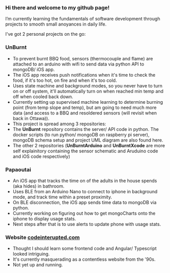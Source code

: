 ### Hi there and welcome to my github page!

I’m currently learning the fundamentals of software development through projects to smooth small anoyances in daily life. 

I've got 2 personal projects on the go:
### UnBurnt
- To prevent burnt BBQ food, sensors (thermocouple and flame) are attached to an arduino with wifi to send data via python API to mongoDB/ iOS app.  
- The iOS app receives push notifications when it's time to check the food, if it's too hot, on fire and when it's too cold.
- Uses state machine and background modes, so you never have to turn on or off system, it'll automatically turn on when reached min temp and off when cooled back down.
- Currently setting up supervised machine learning to determine burning point (from temp slope and temp), but am going to need much more data (and access to a BBQ and resoldered sensors (will revisit when back in Ottawa)).
- This project is spread among 3 repositories:
- The **UnBurnt** repository contains the server/ API code in python. The docker scripts (to run python/ mongoDB on raspberry pi server), mongoDB schema setup and project UML diagram are also found here. 
- The other 2 repositories (**UnBurntArduino** and **UnBurntXcode** are more self explainitory containing the sensor schematic and Aruduino code and iOS code respectively)  
### Papaoutai
- An iOS app that tracks the time on of the adults in the house spends (aka hides) in bathroom. 
- Uses BLE from an Arduino Nano to connect to iphone in background mode, and track time within a preset proximity. 
- On BLE disconnection, the iOS app sends time data to mongoDB via python.  
- Currently working on figuring out how to get mongoCharts onto the iphone to display usage stats.  
- Next steps after that is to use alerts to update phone with usage stats. 

### Website [codeinterupted.com](http://www.codeinterupted.com)
- Thought I should learn some frontend code and Angular/ Typescript looked intriguing.
- It's currently masquerading as a contentless website from the '90s.
- Not yet up and running.
 
